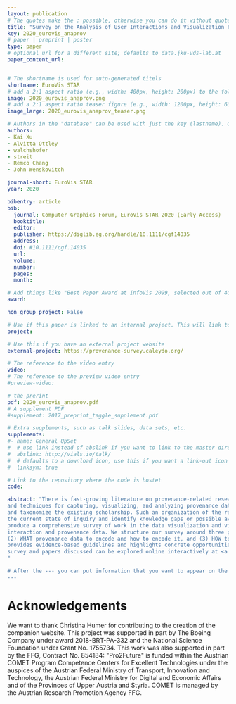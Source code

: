 ```yaml
---
layout: publication
# The quotes make the : possible, otherwise you can do it without quotes
title: "Survey on the Analysis of User Interactions and Visualization Provenance"
key: 2020_eurovis_anaprov
# paper | preprint | poster
type: paper
# optional url for a different site; defaults to data.jku-vds-lab.at
paper_content_url: 


# The shortname is used for auto-generated titels
shortname: EuroVis STAR
# add a 2:1 aspect ratio (e.g., width: 400px, height: 200px) to the folder /assets/images/papers/
image: 2020_eurovis_anaprov.png
# add a 2:1 aspect ratio teaser figure (e.g., width: 1200px, height: 600px) to the folder /assets/images/papers/
image_large: 2020_eurovis_anaprov_teaser.png

# Authors in the "database" can be used with just the key (lastname). Others can be written properly.
authors:
- Kai Xu
- Alvitta Ottley
- walchshofer
- streit
- Remco Chang
- John Wenskovitch 

journal-short: EuroVis STAR
year: 2020

bibentry: article
bib:
  journal: Computer Graphics Forum, EuroVis STAR 2020 (Early Access)
  booktitle: 
  editor: 
  publisher: https://diglib.eg.org/handle/10.1111/cgf14035
  address: 
  doi: #10.1111/cgf.14035
  url: 
  volume: 
  number: 
  pages: 
  month: 

# Add things like "Best Paper Award at InfoVis 2099, selected out of 4000 submissions"
award:

non_group_project: False

# Use if this paper is linked to an internal project. This will link to the project site
project: 

# Use this if you have an external project website
external-project: https://provenance-survey.caleydo.org/

# The reference to the video entry
video: 
# The reference to the preview video entry
#preview-video:

# the prerint
pdf: 2020_eurovis_anaprov.pdf
# A supplement PDF
#supplement: 2017_preprint_taggle_supplement.pdf

# Extra supplements, such as talk slides, data sets, etc.
supplements:
#- name: General UpSet
#  # use link instead of abslink if you want to link to the master directory
#  abslink: http://vials.io/talk/
#  # defaults to a download icon, use this if you want a link-out icon
#  linksym: true

# Link to the repository where the code is hostet
code: 

abstract: "There is fast-growing literature on provenance-related research, covering aspects such as its theoretical framework, use cases,
and techniques for capturing, visualizing, and analyzing provenance data. As a result, there is an increasing need to identify
and taxonomize the existing scholarship. Such an organization of the research landscape will provide a complete picture of
the current state of inquiry and identify knowledge gaps or possible avenues for further investigation. In this STAR, we aim to
produce a comprehensive survey of work in the data visualization and visual analytics field that focus on the analysis of user
interaction and provenance data. We structure our survey around three primary questions: (1) WHY analyze provenance data,
(2) WHAT provenance data to encode and how to encode it, and (3) HOW to analyze provenance data. A concluding discussion
provides evidence-based guidelines and highlights concrete opportunities for future development in this emerging area. The
survey and papers discussed can be explored online interactively at <a href='https://provenance-survey.caleydo.org' target="_blank">https://provenance-survey.caleydo.org</a>.
"

# After the --- you can put information that you want to appear on the website using markdown formatting or HTML. A good example are acknowledgements, extra references, an erratum, etc.
---
```



# Acknowledgements

We want to thank Christina Humer for contributing to the creation of the companion website. This project was supported in
part by The Boeing Company under award 2018-BRT-PA-332
and the National Science Foundation under Grant No. 1755734.
This work was also supported in part by the FFG, Contract No.
854184: "Pro2Future" is funded within the Austrian COMET Program Competence Centers for Excellent Technologies under the
auspices of the Austrian Federal Ministry of Transport, Innovation
and Technology, the Austrian Federal Ministry for Digital and Economic Affairs and of the Provinces of Upper Austria and Styria.
COMET is managed by the Austrian Research Promotion Agency
FFG.

